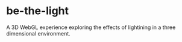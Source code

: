 # be-the-light
A 3D WebGL experience exploring the effects of lightining in a three dimensional environment.
